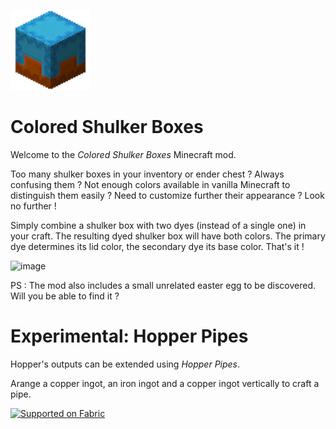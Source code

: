 ![Icon](./src/main/resources/assets/icon.png)
# Colored Shulker Boxes
Welcome to the *Colored Shulker Boxes* Minecraft mod.

Too many shulker boxes in your inventory or ender chest ? Always confusing them ? Not enough colors available in vanilla Minecraft to distinguish them easily ? Need to customize further their appearance ? Look no further !

Simply combine a shulker box with two dyes (instead of a single one) in your craft. The resulting dyed shulker box will have both colors. The primary dye determines its lid color, the secondary dye its base color. That's it !

![image](https://github.com/fabien-gigante/colored-shulker-boxes/assets/21187022/e01c3e11-a4e7-4c6a-8185-50ae1f014602)

PS : The mod also includes a small unrelated easter egg to be discovered. Will you be able to find it ?

# Experimental: Hopper Pipes

Hopper's outputs can be extended using *Hopper Pipes*. 

Arange a copper ingot, an iron ingot and a copper ingot vertically to craft a pipe.

<a href="https://fabricmc.net/"><img src="https://cdn.discordapp.com/attachments/705864145169416313/969720133998239794/fabric_supported.png" alt="Supported on Fabric" width="200"></a>           
